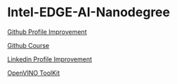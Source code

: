 # Intel-EDGE-AI-Nanodegree

[Github Profile Improvement](https://docs.google.com/document/d/e/2PACX-1vSkShiwfp8DP79yO1wiGI2cyDqlzMugMdivXzMfr_6CVESvbLAVYeiZowV47VJMRQ_L4F4fdeQjo9qd/pub?embedded=true)

[Github Course](https://classroom.udacity.com/courses/ud777)

[Linkedin Profile Improvement](https://docs.google.com/document/d/e/2PACX-1vRsryXtKM4HTYOujmTsGbU7JT0PSWcVq9xAQlXQEg00rLQMWplLQlxf3PYDIO0YycGduLpClN3f_RN-/pub?embedded=true)

[OpenVINO ToolKit](https://docs.openvinotoolkit.org/2020.2/index.html)
